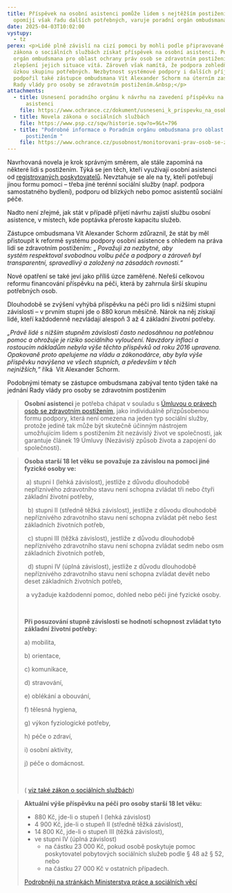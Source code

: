 ```yaml
---
title: Příspěvek na osobní asistenci pomůže lidem s nejtěžším postižením,
  opomíjí však řadu dalších potřebných, varuje poradní orgán ombudsmana
date: 2025-04-03T10:02:00
vystupy:
  - tz
perex: <p>Lidé plně závislí na cizí pomoci by mohli podle připravované novely
  zákona o sociálních službách získat příspěvek na osobní asistenci. Poradní
  orgán ombudsmana pro oblast ochrany práv osob se zdravotním postižením
  zlepšení jejich situace vítá. Zároveň však namítá, že podpora zohledňuje pouze
  úzkou skupinu potřebných. Nezbytnost systémové podpory i dalších příjemců péče
  podpořil také zástupce ombudsmana Vít Alexander Schorm na úterním zasedání
  Rady vlády pro osoby se zdravotním postižením.&nbsp;</p>
attachments:
  - title: Usnesení poradního orgánu k návrhu na zavedení příspěvku na osobní
      asistenci
    file: https://www.ochrance.cz/dokument/usneseni_k_prispevku_na_osobni_asistenci/usneseni_2025_18_k_prispevku_na_osobni_asistenci.pdf
  - title: Novela zákona o sociálních službách
    file: https://www.psp.cz/sqw/historie.sqw?o=9&t=796
  - title: "Podrobné informace o Poradním orgánu ombudsmana pro oblast práv lidí s
      postižením "
    file: https://www.ochrance.cz/pusobnost/monitorovani-prav-osob-se-zdravotnim-postizenim/
---
```

<p>Navrhovaná novela je krok správným směrem, ale stále zapomíná na některé lidi s&nbsp;postižením. Týká se jen těch, kteří využívají osobní asistenci od 
<a href="https://www.mpsv.cz/registr-poskytovatelu-sluzeb">registrovaných poskytovatelů</a>. Nevztahuje se ale na ty, kteří potřebují jinou formu pomoci – třeba jiné terénní sociální služby (např. podpora samostatného bydlení), podporu od blízkých nebo pomoc asistentů sociální péče.</p>
<p>Nadto není zřejmé, jak stát v&nbsp;případě přijetí návrhu zajistí službu osobní asistence, v&nbsp;místech, kde poptávka přeroste kapacitu služeb.&nbsp;</p>
<p>Zástupce ombudsmana Vít Alexander Schorm zdůraznil, že stát by měl přistoupit k&nbsp;reformě systému podpory osobní asistence s&nbsp;ohledem na práva lidí se zdravotním postižením: „ 
<i>Považuji za nezbytné, aby systém&nbsp;respektoval svobodnou volbu péče a&nbsp;podpory a zároveň byl transparentní, spravedlivý a založený na zásadách rovnosti.“&nbsp;</i></p>
<p>Nové opatření se také jeví jako příliš úzce zaměřené. Neřeší celkovou reformu financování příspěvku na péči, která by zahrnula širší skupinu potřebných osob.</p>
<p>Dlouhodobě se zvýšení vyhýbá příspěvku na péči pro lidi s&nbsp;nižšími stupni závislosti – v&nbsp;prvním stupni jde o 880 korun měsíčně. Nárok na něj získají lidé, kteří každodenně nezvládají alespoň 3 až 4 základní životní potřeby.</p>
<p>
<i>„Právě lidé s nižším stupněm závislosti často nedosáhnou na potřebnou pomoc a ohrožuje je riziko sociálního vyloučení. Navzdory inflaci a rostoucím nákladům nebyla výše těchto příspěvků od roku 2016 upravena. Opakovaně proto apelujeme na vládu a zákonodárce, aby byla výše příspěvku navýšena ve všech stupních, a především v těch nejnižších,“&nbsp;</i>říká&nbsp;
<i> </i>Vít Alexander Schorm.</p>
<p>Podobnými tématy se zástupce ombudsmana zabýval tento týden také na jednání Rady vlády pro osoby se zdravotním postižením</p>
<blockquote>
<p>
<strong>Osobní asistenci</strong> je potřeba chápat v&nbsp;souladu s 
<a href="https://osn.cz/wp-content/uploads/2022/08/Umluva_o_pravech_osob_se_ZP.pdf">Úmluvou o právech osob se zdravotním postižením</a>, jako individuálně přizpůsobenou formu podpory, která není omezena na jeden typ sociální služby, protože jedině tak může být skutečně účinným nástrojem umožňujícím lidem s postižením žít nezávislý život ve společnosti, jak garantuje článek 19 Úmluvy (Nezávislý způsob života a zapojení do společnosti).</p></blockquote>
<blockquote>
<p>
<strong>Osoba starší 18 let věku se považuje za závislou na pomoci jiné fyzické osoby ve:</strong></p>
<p>&nbsp;a) stupni I (lehká závislost), jestliže z důvodu dlouhodobě nepříznivého zdravotního stavu není schopna zvládat tři nebo čtyři základní životní potřeby,</p>
<p>&nbsp; b) stupni II (středně těžká závislost), jestliže z důvodu dlouhodobě nepříznivého zdravotního stavu není schopna zvládat pět nebo šest základních životních potřeb,</p>
<p>&nbsp; c) stupni III (těžká závislost), jestliže z důvodu dlouhodobě nepříznivého zdravotního stavu není schopna zvládat sedm nebo osm základních životních potřeb,</p>
<p>&nbsp; d) stupni IV (úplná závislost), jestliže z důvodu dlouhodobě nepříznivého zdravotního stavu není schopna zvládat devět nebo deset základních životních potřeb,</p>
<p>&nbsp;a vyžaduje každodenní pomoc, dohled nebo péči jiné fyzické osoby.</p>
<p>&nbsp;</p>
<p>
<strong>Při posuzování stupně závislosti se hodnotí schopnost zvládat tyto základní životní potřeby:</strong></p>
<p>a) mobilita,&nbsp;</p>
<p>b) orientace,&nbsp;</p>
<p>c) komunikace,&nbsp;</p>
<p>d) stravování,</p>
<p>e) oblékání a obouvání,&nbsp;</p>
<p>f) tělesná hygiena,&nbsp;</p>
<p>g) výkon fyziologické potřeby,&nbsp;</p>
<p>h) péče o zdraví,&nbsp;</p>
<p>i) osobní aktivity,&nbsp;</p>
<p>j) péče o domácnost.</p>
<p>&nbsp;</p>
<p>( 
<a href="https://www.e-sbirka.cz/sb/2006/108?zalozka=text">viz také zákon o sociálních službách</a>)</p></blockquote>
<blockquote>
<p>
<strong>Aktuální výše příspěvku na péči pro osoby starší 18 let věku:</strong></p>
<ul>
<li>880 Kč, jde-li o stupeň I (lehká závislost)</li>
<li>4&nbsp;900 Kč, jde-li o stupeň II (středně těžká závislost),</li>
<li>14&nbsp;800 Kč, jde-li o stupeň III (těžká závislost),</li>
<li>ve stupni IV (úplná závislost)
<ul>
<li>na částku 23&nbsp;000 Kč, pokud osobě poskytuje pomoc poskytovatel pobytových sociálních služeb podle § 48 až § 52, nebo</li>
<li>na částku 27&nbsp;000 Kč v&nbsp;ostatních případech.</li></ul></li></ul>
<p>
<a href="https://www.mpsv.cz/prispevek-na-peci">Podrobněji na stránkách Ministerstva práce a sociálních věcí</a></p></blockquote>
